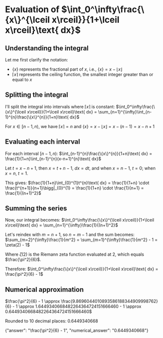 # Evaluation of $\int_0^\infty\frac{\{x\}^{\lceil x\rceil}}{1+\lceil x\rceil}\text{ dx}$

## Understanding the integral

Let me first clarify the notation:
- $\{x\}$ represents the fractional part of $x$, i.e., $\{x\} = x - \lfloor x \rfloor$
- $\lceil x \rceil$ represents the ceiling function, the smallest integer greater than or equal to $x$

## Splitting the integral

I'll split the integral into intervals where $\lceil x \rceil$ is constant:
$\int_0^\infty\frac{\{x\}^{\lceil x\rceil}}{1+\lceil x\rceil}\text{ dx} = \sum_{n=1}^{\infty}\int_{n-1}^{n}\frac{\{x\}^{n}}{1+n}\text{ dx}$

For $x \in [n-1, n)$, we have $\lceil x \rceil = n$ and $\{x\} = x - \lfloor x \rfloor = x - (n-1) = x - n + 1$

## Evaluating each interval

For each interval $[n-1, n)$:
$\int_{n-1}^{n}\frac{\{x\}^{n}}{1+n}\text{ dx} = \frac{1}{1+n}\int_{n-1}^{n}(x-n+1)^{n}\text{ dx}$

Let $t = x-n+1$, then $x = t+n-1$, $dx = dt$, and when $x = n-1$, $t = 0$; when $x = n$, $t = 1$.

This gives:
$\frac{1}{1+n}\int_{0}^{1}t^{n}\text{ dx} = \frac{1}{1+n} \cdot \frac{t^{n+1}}{n+1}\bigg|_{0}^{1} = \frac{1}{1+n} \cdot \frac{1}{n+1} = \frac{1}{(n+1)^2}$

## Summing the series

Now, our integral becomes:
$\int_0^\infty\frac{\{x\}^{\lceil x\rceil}}{1+\lceil x\rceil}\text{ dx} = \sum_{n=1}^{\infty}\frac{1}{(n+1)^2}$

Let's reindex with $m = n+1$, so $n = m-1$ and the sum becomes:
$\sum_{m=2}^{\infty}\frac{1}{m^2} = \sum_{m=1}^{\infty}\frac{1}{m^2} - 1 = \zeta(2) - 1$

Where $\zeta(2)$ is the Riemann zeta function evaluated at 2, which equals $\frac{\pi^2}{6}$.

Therefore:
$\int_0^\infty\frac{\{x\}^{\lceil x\rceil}}{1+\lceil x\rceil}\text{ dx} = \frac{\pi^2}{6} - 1$

## Numerical approximation

$\frac{\pi^2}{6} - 1 \approx \frac{9.8696044010893586188344909998762}{6} - 1 \approx 1.6449340668482264364724151666460 - 1 \approx 0.6449340668482264364724151666460$

Rounded to 10 decimal places: $0.6449340668$

{"answer": "\\frac{\\pi^2}{6} - 1", "numerical_answer": "0.6449340668"}